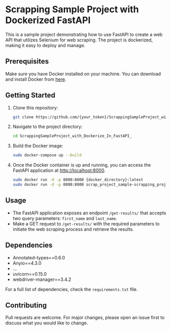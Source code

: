 # Scrapping Sample Project with Dockerized FastAPI

This is a sample project demonstrating how to use FastAPI to create a web API that utilizes Selenium for web scraping. The project is dockerized, making it easy to deploy and manage.

## Prerequisites

Make sure you have Docker installed on your machine. You can download and install Docker from [here](https://www.docker.com/get-started).

## Getting Started

1. Clone this repository:

    ```bash
    git clone https://github.com/{your_token}/ScrappingSampleProject_with_Dockerize_In_FastAPI_.git
    ```

2. Navigate to the project directory:

    ```bash
    cd ScrappingSampleProject_with_Dockerize_In_FastAPI_
    ```

3. Build the Docker image:

    ```bash
    sudo docker-compose up --build
    ```

4. Once the Docker container is up and running, you can access the FastAPI application at [http://localhost:8000](http://localhost:8000).

    ```bash
    sudo docker run -d -p 8000:8000 {docker_directory}:latest
    sudo docker run -d -p 8000:8000 scrap_project_sample-scrapping_project_docker:latest
    ```

## Usage

- The FastAPI application exposes an endpoint `/get-results/` that accepts two query parameters: `first_name` and `last_name`.
- Make a GET request to `/get-results/` with the required parameters to initiate the web scraping process and retrieve the results.

## Dependencies

- Annotated-types==0.6.0
- Anyio==4.3.0
- ...
- uvicorn==0.15.0
- webdriver-manager==3.4.2

For a full list of dependencies, check the `requirements.txt` file.

## Contributing

Pull requests are welcome. For major changes, please open an issue first to discuss what you would like to change.
